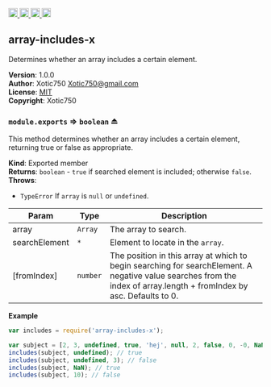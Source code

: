 <a href="https://travis-ci.org/Xotic750/array-includes-x"
   title="Travis status">
<img
   src="https://travis-ci.org/Xotic750/array-includes-x.svg?branch=master"
   alt="Travis status" height="18"/>
</a>
<a href="https://david-dm.org/Xotic750/array-includes-x"
   title="Dependency status">
<img src="https://david-dm.org/Xotic750/array-includes-x.svg"
   alt="Dependency status" height="18"/>
</a>
<a href="https://david-dm.org/Xotic750/array-includes-x#info=devDependencies"
   title="devDependency status">
<img src="https://david-dm.org/Xotic750/array-includes-x/dev-status.svg"
   alt="devDependency status" height="18"/>
</a>
<a href="https://badge.fury.io/js/array-includes-x" title="npm version">
<img src="https://badge.fury.io/js/array-includes-x.svg"
   alt="npm version" height="18"/>
</a>
<a name="module_array-includes-x"></a>

## array-includes-x
Determines whether an array includes a certain element.

**Version**: 1.0.0  
**Author**: Xotic750 <Xotic750@gmail.com>  
**License**: [MIT](&lt;https://opensource.org/licenses/MIT&gt;)  
**Copyright**: Xotic750  
<a name="exp_module_array-includes-x--module.exports"></a>

### `module.exports` ⇒ <code>boolean</code> ⏏
This method determines whether an array includes a certain element,
returning true or false as appropriate.

**Kind**: Exported member  
**Returns**: <code>boolean</code> - `true` if searched element is included; otherwise `false`.  
**Throws**:

- <code>TypeError</code> If `array` is `null` or `undefined`.


| Param | Type | Description |
| --- | --- | --- |
| array | <code>Array</code> | The array to search. |
| searchElement | <code>\*</code> | Element to locate in the `array`. |
| [fromIndex] | <code>number</code> | The position in this array at which to begin  searching for searchElement. A negative value searches from the index of  array.length + fromIndex by asc. Defaults to 0. |

**Example**  
```js
var includes = require('array-includes-x');

var subject = [2, 3, undefined, true, 'hej', null, 2, false, 0, -0, NaN];
includes(subject, undefined); // true
includes(subject, undefined, 3); // false
includes(subject, NaN); // true
includes(subject, 10); // false
```
